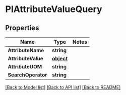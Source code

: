 # PIAttributeValueQuery

## Properties
Name | Type | Notes
------------ | ------------- | -------------
**AttributeName** | **string**
**AttributeValue** | **[**object**](../Model/Object.md)**
**AttributeUOM** | **string**
**SearchOperator** | **string**

[[Back to Model list]](../../README.md#documentation-for-models) [[Back to API list]](../../README.md#documentation-for-api-endpoints) [[Back to README]](../../README.md)
